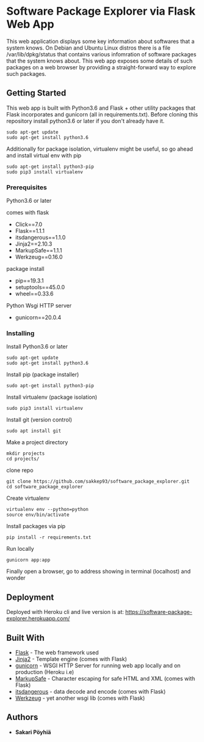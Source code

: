 # Software Package Explorer via Flask Web App

This web application displays some key information about softwares that a system knows. 
On Debian and Ubuntu Linux distros there is a file /var/lib/dpkg/status that contains various infomration of software packages
that the system knows about. This web app exposes some details of such packages on a web browser by providing a straight-forward
way to explore such packages.

## Getting Started

This web app is built with Python3.6 and Flask + other utility packages that Flask incorporates and gunicorn (all in requirements.txt).
Before cloning this repository install python3.6 or later if you don't already have it.

```
sudo apt-get update
sudo apt-get install python3.6
```

Additionally for package isolation, virtualenv might be useful, so go ahead and install virtual env with pip

```
sudo apt-get install python3-pip
sudo pip3 install virtualenv
```

### Prerequisites

Python3.6 or later

comes with flask
* Click==7.0
* Flask==1.1.1
* itsdangerous==1.1.0
* Jinja2==2.10.3
* MarkupSafe==1.1.1
* Werkzeug==0.16.0

package install
* pip==19.3.1
* setuptools==45.0.0
* wheel==0.33.6

Python Wsgi HTTP server
* gunicorn==20.0.4


### Installing

Install Python3.6 or later
```
sudo apt-get update
sudo apt-get install python3.6
```
Install pip (package installer)
```
sudo apt-get install python3-pip
```
Install virtualenv (package isolation)
```
sudo pip3 install virtualenv 
```
Install git (version control)
```
sudo apt install git
```
Make a project directory
```
mkdir projects
cd projects/
```
clone repo
```
git clone https://github.com/sakkep93/software_package_explorer.git
cd software_package_explorer
```
Create virtualenv
```
virtualenv env --python=python
source env/bin/activate
```
Install packages via pip
```
pip install -r requirements.txt
```
Run locally
```
gunicorn app:app
```
Finally open a browser, go to address showing in terminal (localhost) and wonder


## Deployment

Deployed with Heroku cli and live version is at:
https://software-package-explorer.herokuapp.com/

## Built With

* [Flask](https://flask.palletsprojects.com/en/1.1.x/) - The web framework used
* [Jinja2](https://jinja.palletsprojects.com/en/2.11.x/) - Template engine (comes with Flask)
* [gunicorn](https://gunicorn.org/) - WSGI HTTP Server for running web app locally and on production (Heroku i.e)
* [MarkupSafe](https://pypi.org/project/MarkupSafe/) - Character escaping for safe HTML and XML (comes with Flask)
* [itsdangerous](https://itsdangerous.palletsprojects.com/en/1.1.x/) - data decode and encode (comes with Flask)
* [Werkzeug](https://palletsprojects.com/p/werkzeug/) - yet another wsgi lib (comes with Flask)

## Authors

* **Sakari Pöyhiä** 
